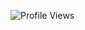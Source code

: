 ![Profile Views](https://hits.seeyoufarm.com/api/count/incr/badge.svg?url=https%3A%2F%2Fgithub.com%2FSanthoshD123&count_bg=%2379C83D&title_bg=%23555555&icon=&icon_color=%23E7E7E7&title=Profile+Views&edge_flat=false)
